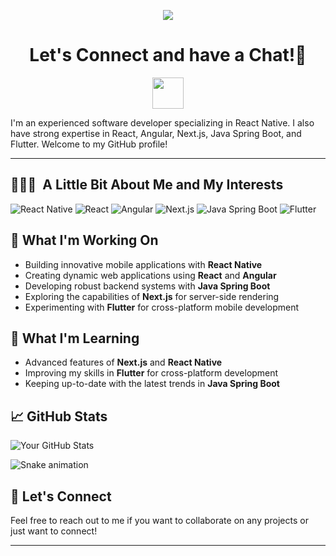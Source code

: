 
<p align="center">
  <img src="https://capsule-render.vercel.app/api?text=Hi%20there,%20I%27m%20Salim!%20%F0%9F%91%8B%20&animation=fadeIn&type=waving&color=gradient&height=100"/>
</p>



<h1 align="center">
  Let's Connect and have a Chat!💬
</h1>
<p align="center">
<!-- <a href="https://piyushmalhotra.netlify.app/">
  <img height="50" src="https://user-images.githubusercontent.com/46517096/166972883-f5f1d88c-0246-4374-88ac-ded0f2cf0699.png"/>
</a> -->
<a href="https://www.linkedin.com/in/muhammed-salim-k-t-498125165/">
  <img height="50" src="https://user-images.githubusercontent.com/46517096/166973395-19676cd8-f8ec-4abf-83ff-da8243505b82.png"/>
</a>

<!-- <a href="https://thepiyushmalhotra.medium.com/">
  <img height="50" src="https://user-images.githubusercontent.com/46517096/166973962-d05d145a-b6a0-4643-bd3d-5ac845679367.png"/>
</a> -->
<!-- <a href="https://dev.to/thepiyushmalhotra">
  <img height="50" src="https://user-images.githubusercontent.com/46517096/166974096-7aeecad4-483e-4c85-983f-f4b37b3f794e.png"/>
</a> -->
<!-- <a href="https://twitter.com/Ipiyushmalhotra">
  <img height="50" src="https://user-images.githubusercontent.com/46517096/166974271-91dfa250-d70b-4cb9-8707-f1bda1b708c3.png"/>
</a> -->
<!-- <a href="https://www.instagram.com/thepiyushmalhotra/">
  <img height="50" src="https://user-images.githubusercontent.com/46517096/166974368-9798f39f-1f46-499c-b14e-81f0a3f83a06.png"/>
</a> -->
</p> 


I'm an experienced software developer specializing in React Native. I also have strong expertise in React, Angular, Next.js, Java Spring Boot, and Flutter. Welcome to my GitHub profile!


---

<h2> 👨🏻‍💻 &nbsp;A Little Bit About Me and My Interests</h2>

![React Native](https://img.shields.io/badge/React%20Native-20232A?style=for-the-badge&logo=react&logoColor=61DAFB)
![React](https://img.shields.io/badge/React-20232A?style=for-the-badge&logo=react&logoColor=61DAFB)
![Angular](https://img.shields.io/badge/Angular-DD0031?style=for-the-badge&logo=angular&logoColor=white)
![Next.js](https://img.shields.io/badge/Next.js-000000?style=for-the-badge&logo=nextdotjs&logoColor=white)
![Java Spring Boot](https://img.shields.io/badge/Spring%20Boot-6DB33F?style=for-the-badge&logo=spring-boot&logoColor=white)
![Flutter](https://img.shields.io/badge/Flutter-02569B?style=for-the-badge&logo=flutter&logoColor=white)

## 🔭 What I'm Working On

- Building innovative mobile applications with **React Native**
- Creating dynamic web applications using **React** and **Angular**
- Developing robust backend systems with **Java Spring Boot**
- Exploring the capabilities of **Next.js** for server-side rendering
- Experimenting with **Flutter** for cross-platform mobile development

## 🌱 What I'm Learning

- Advanced features of **Next.js** and **React Native**
- Improving my skills in **Flutter** for cross-platform development
- Keeping up-to-date with the latest trends in **Java Spring Boot**


## 📈 GitHub Stats

![Your GitHub Stats](https://github-readme-stats.vercel.app/api?username=salimkt&show_icons=true&theme=radical)

![Snake animation](https://github.com/thepiyushmalhotra/thepiyushmalhotra/blob/output/github-contribution-grid-snake.svg)

## 💬 Let's Connect

Feel free to reach out to me if you want to collaborate on any projects or just want to connect!

---

<!--
**salimkt/salimkt** is a ✨ _special_ ✨ repository because its `README.md` (this file) appears on your GitHub profile.

Here are some ideas to get you started:

- 🔭 I’m currently working on ...
- 🌱 I’m currently learning ...
- 👯 I’m looking to collaborate on ...
- 🤔 I’m looking for help with ...
- 💬 Ask me about ...
- 📫 How to reach me: ...
- 😄 Pronouns: ...
- ⚡ Fun fact: ...
-->
